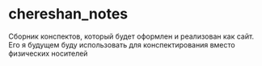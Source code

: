 # chereshan_notes
Сборник конспектов, который будет оформлен и реализован как сайт. Его я будущем буду использовать для конспектирования вместо физических носителей
